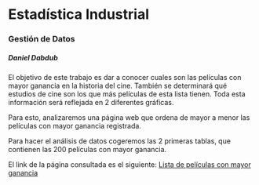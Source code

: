 <html>

<h1> Estadística Industrial </h1>
<h3> Gestión de Datos </h3>
<h5> Daniel Dabdub </h5>
<h5></h5>

<p> El objetivo de este trabajo es dar a conocer cuales son las películas con mayor ganancia en la historia del cine. También se determinará qué estudios de cine son los que  más películas de esta lista tienen. Toda esta información será reflejada en 2 diferentes gráficas.  </p> 

<p>Para esto, analizaremos una página web que ordena de mayor a menor las películas con mayor ganancia registrada.</p> 
<p> Para hacer el análisis de datos cogeremos las 2 primeras tablas, que contienen las 200 películas con mayor ganancia.</p>
<p>El link de la página consultada es el siguiente: <a href= "https://www.boxofficemojo.com/alltime/domestic.htm"> Lista de películas con mayor ganancia </a> </p> 

